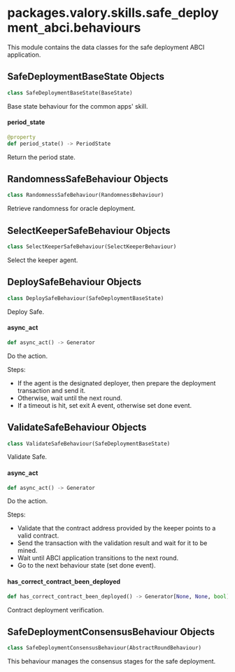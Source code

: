 <a id="packages.valory.skills.safe_deployment_abci.behaviours"></a>

# packages.valory.skills.safe`_`deployment`_`abci.behaviours

This module contains the data classes for the safe deployment ABCI application.

<a id="packages.valory.skills.safe_deployment_abci.behaviours.SafeDeploymentBaseState"></a>

## SafeDeploymentBaseState Objects

```python
class SafeDeploymentBaseState(BaseState)
```

Base state behaviour for the common apps' skill.

<a id="packages.valory.skills.safe_deployment_abci.behaviours.SafeDeploymentBaseState.period_state"></a>

#### period`_`state

```python
@property
def period_state() -> PeriodState
```

Return the period state.

<a id="packages.valory.skills.safe_deployment_abci.behaviours.RandomnessSafeBehaviour"></a>

## RandomnessSafeBehaviour Objects

```python
class RandomnessSafeBehaviour(RandomnessBehaviour)
```

Retrieve randomness for oracle deployment.

<a id="packages.valory.skills.safe_deployment_abci.behaviours.SelectKeeperSafeBehaviour"></a>

## SelectKeeperSafeBehaviour Objects

```python
class SelectKeeperSafeBehaviour(SelectKeeperBehaviour)
```

Select the keeper agent.

<a id="packages.valory.skills.safe_deployment_abci.behaviours.DeploySafeBehaviour"></a>

## DeploySafeBehaviour Objects

```python
class DeploySafeBehaviour(SafeDeploymentBaseState)
```

Deploy Safe.

<a id="packages.valory.skills.safe_deployment_abci.behaviours.DeploySafeBehaviour.async_act"></a>

#### async`_`act

```python
def async_act() -> Generator
```

Do the action.

Steps:
- If the agent is the designated deployer, then prepare the deployment
  transaction and send it.
- Otherwise, wait until the next round.
- If a timeout is hit, set exit A event, otherwise set done event.

<a id="packages.valory.skills.safe_deployment_abci.behaviours.ValidateSafeBehaviour"></a>

## ValidateSafeBehaviour Objects

```python
class ValidateSafeBehaviour(SafeDeploymentBaseState)
```

Validate Safe.

<a id="packages.valory.skills.safe_deployment_abci.behaviours.ValidateSafeBehaviour.async_act"></a>

#### async`_`act

```python
def async_act() -> Generator
```

Do the action.

Steps:
- Validate that the contract address provided by the keeper points to a
  valid contract.
- Send the transaction with the validation result and wait for it to be
  mined.
- Wait until ABCI application transitions to the next round.
- Go to the next behaviour state (set done event).

<a id="packages.valory.skills.safe_deployment_abci.behaviours.ValidateSafeBehaviour.has_correct_contract_been_deployed"></a>

#### has`_`correct`_`contract`_`been`_`deployed

```python
def has_correct_contract_been_deployed() -> Generator[None, None, bool]
```

Contract deployment verification.

<a id="packages.valory.skills.safe_deployment_abci.behaviours.SafeDeploymentConsensusBehaviour"></a>

## SafeDeploymentConsensusBehaviour Objects

```python
class SafeDeploymentConsensusBehaviour(AbstractRoundBehaviour)
```

This behaviour manages the consensus stages for the safe deployment.

